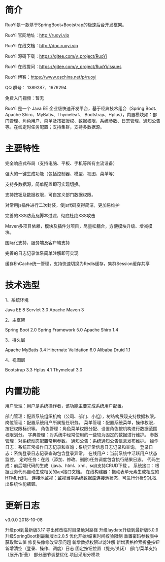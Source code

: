 # 简介
RuoYi是一款基于SpringBoot+Bootstrap的极速后台开发框架。

RuoYi 官网地址：http://ruoyi.vip

RuoYi 在线文档：http://doc.ruoyi.vip

RuoYi 源码下载：https://gitee.com/y_project/RuoYi

RuoYi 在线提问：https://gitee.com/y_project/RuoYi/issues

RuoYi 博客：https://www.oschina.net/p/ruoyi

QQ 群号： 1389287、1679294

免费入门视频：暂无

RuoYi 是一个 Java EE 企业级快速开发平台，基于经典技术组合（Spring Boot、Apache Shiro、MyBatis、Thymeleaf、
Bootstrap、Hplus），内置模块如：部门管理、角色用户、菜单及按钮授权、数据权限、系统参数、日志管理、通知公告
等。在线定时任务配置；支持集群，支持多数据源。
# 主要特性

完全响应式布局（支持电脑、平板、手机等所有主流设备）

强大的一键生成功能（包括控制器、模型、视图、菜单等）

支持多数据源，简单配置即可实现切换。

支持按钮及数据权限，可自定义部门数据权限。

对常用js插件进行二次封装，使js代码变得简洁，更加易维护

完善的XSS防范及脚本过滤，彻底杜绝XSS攻击

Maven多项目依赖，模块及插件分项目，尽量松耦合，方便模块升级、增减模块。

国际化支持，服务端及客户端支持

完善的日志记录体系简单注解即可实现

缓存EhCache统一管理，支持快速切换为Redis缓存，集群Session缓存共享

# 技术选型

1、系统环境

Java EE 8
Servlet 3.0
Apache Maven 3

2、主框架

Spring Boot 2.0
Spring Framework 5.0
Apache Shiro 1.4

3、持久层

Apache MyBatis 3.4
Hibernate Validation 6.0
Alibaba Druid 1.1

4、视图层

Bootstrap 3.3
Hplus 4.1
Thymeleaf 3.0
# 内置功能
用户管理：用户是系统操作者，该功能主要完成系统用户配置。

部门管理：配置系统组织机构（公司、部门、小组），树结构展现支持数据权限。
岗位管理：配置系统用户所属担任职务。
菜单管理：配置系统菜单，操作权限，按钮权限标识等。
角色管理：角色菜单权限分配、设置角色按机构进行数据范围权限划分。
字典管理：对系统中经常使用的一些较为固定的数据进行维护。
参数管理：对系统动态配置常用参数。
通知公告：系统通知公告信息发布维护。
操作日志：系统正常操作日志记录和查询；系统异常信息日志记录和查询。
登录日志：系统登录日志记录查询包含登录异常。
在线用户：当前系统中活跃用户状态监控。
定时任务：在线（添加、修改、删除)任务调度包含执行结果日志。
代码生成：前后端代码的生成（java、html、xml、sql)支持CRUD下载 。
系统接口：根据业务代码自动生成相关的api接口文档。
在线构建器：拖动表单元素生成相应的HTML代码。
连接池监视：监视当期系统数据库连接池状态，可进行分析SQL找出系统性能瓶颈。
# 更新日志
v3.0.0 2018-10-08

升级poi到最新版3.17
导出修改临时目录绝对路径
升级laydate升级到最新版5.0.9
升级SpringBoot到最新版本2.0.5
优化开始/结束时间校验限制
重置密码参数表中获取默认值
修复头像修改显示问题
新增数据权限过滤注解
新增表格检索折叠按钮
新增清空（登录、操作、调度）日志
固定按钮位置（提交/关闭）
部门/菜单支持（展开/折叠）
部分细节调整优化
项目采用分模块

